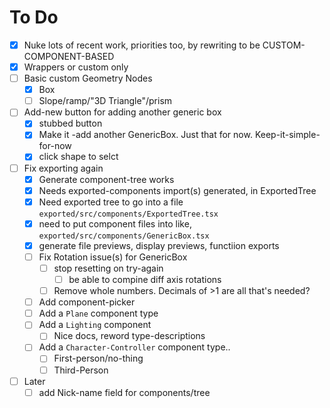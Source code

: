 # To Do

- [x] Nuke lots of recent work, priorities too, by rewriting to be CUSTOM-COMPONENT-BASED
- [x] Wrappers or custom only
- [ ] Basic custom Geometry Nodes
  - [x] Box
  - [ ] Slope/ramp/"3D Triangle"/prism
- [ ] Add-new button for adding another generic box
  - [x] stubbed button
  - [x] Make it -add another GenericBox. Just that for now. Keep-it-simple-for-now
  - [x] click shape to selct
- [ ] Fix exporting again
  - [x] Generate component-tree works
  - [x] Needs exported-components import(s) generated, in ExportedTree
  - [x] Need exported tree to go into a file `exported/src/components/ExportedTree.tsx`
  - [x] need to put component files into like, `exported/src/components/GenericBox.tsx`
  - [x] generate file previews, display previews, functiion exports
  - [ ] Fix Rotation issue(s) for GenericBox
    - [ ] stop resetting on try-again
      - [ ] be able to compine diff axis rotations
    - [ ] Remove whole numbers. Decimals of >1 are all that's needed?
  - [ ] Add component-picker
  - [ ] Add a `Plane` component type
  - [ ] Add a `Lighting` component
    - [ ] Nice docs, reword type-descriptions
  - [ ] Add a `Character-Controller` component type..
    - [ ] First-person/no-thing
    - [ ] Third-Person
- [ ] Later
  - [ ] add Nick-name field for components/tree
